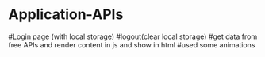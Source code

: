 # Application-APIs
#Login page (with local storage)
#logout(clear local storage)
#get data from free APIs and render content in js and show in html
#used some animations
